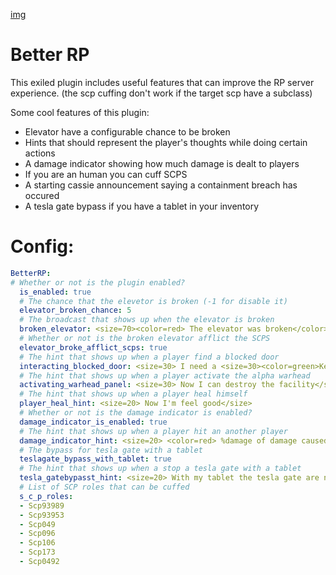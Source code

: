    [img](https://img.shields.io/github/downloads/AleRabo/Better-RP/total.svg)

# Better RP
This exiled plugin includes useful features that can improve the RP server experience. (the scp cuffing don't work if the target scp have a subclass)

Some cool features of this plugin:

- Elevator have a configurable chance to be broken
- Hints that should represent the player's thoughts while doing certain actions
- A damage indicator showing how much damage is dealt to players
- If you are an human you can cuff SCPS
- A starting cassie announcement saying a containment breach has occured
- A tesla gate bypass if you have a tablet in your inventory


# Config:

```yml
BetterRP:
# Whether or not is the plugin enabled?
  is_enabled: true
  # The chance that the elevetor is broken (-1 for disable it)
  elevator_broken_chance: 5
  # The broadcast that shows up when the elevator is broken
  broken_elevator: <size=70><color=red> The elevator was broken</color></size>
  # Whether or not is the broken elevator afflict the SCPS
  elevator_broke_afflict_scps: true
  # The hint that shows up when a player find a blocked door
  interacting_blocked_door: <size=30> I need a <size=30><color=green>Key Card</color></size> for open this door</size>
  # The hint that shows up when a player activate the alpha warhead
  activating_warhead_panel: <size=30> Now I can destroy the facility</size>
  # The hint that shows up when a player heal himself
  player_heal_hint: <size=20> Now I'm feel good</size>
  # Whether or not is the damage indicator is enabled?
  damage_indicator_is_enabled: true
  # The hint that shows up when a player hit an another player
  damage_indicator_hint: <size=20> <color=red> %damage of damage caused </size> </size>
  # The bypass for tesla gate with a tablet
  teslagate_bypass_with_tablet: true
  # The hint that shows up when a stop a tesla gate with a tablet
  tesla_gatebypasst_hint: <size=20> With my tablet the tesla gate are no longer a problem</size>
  # List of SCP roles that can be cuffed
  s_c_p_roles:
  - Scp93989
  - Scp93953
  - Scp049
  - Scp096
  - Scp106
  - Scp173
  - Scp0492
  ```
  
